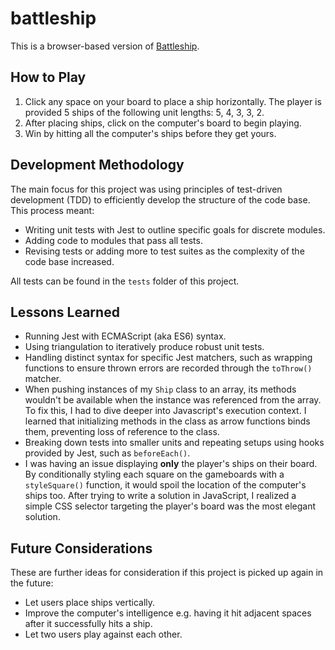 # battleship

This is a browser-based version of [Battleship](<https://en.wikipedia.org/wiki/Battleship_(game)>).

## How to Play

1. Click any space on your board to place a ship horizontally. The player is provided 5 ships of the following unit lengths: 5, 4, 3, 3, 2.
2. After placing ships, click on the computer's board to begin playing.
3. Win by hitting all the computer's ships before they get yours.

## Development Methodology

The main focus for this project was using principles of test-driven development (TDD) to efficiently develop the structure of the code base. This process meant:

- Writing unit tests with Jest to outline specific goals for discrete modules.
- Adding code to modules that pass all tests.
- Revising tests or adding more to test suites as the complexity of the code base increased.

All tests can be found in the `tests` folder of this project.

## Lessons Learned

- Running Jest with ECMAScript (aka ES6) syntax.
- Using triangulation to iteratively produce robust unit tests.
- Handling distinct syntax for specific Jest matchers, such as wrapping functions to ensure thrown errors are recorded through the `toThrow()` matcher.
- When pushing instances of my `Ship` class to an array, its methods wouldn't be available when the instance was referenced from the array. To fix this, I had to dive deeper into Javascript's execution context. I learned that initializing methods in the class as arrow functions binds them, preventing loss of reference to the class.
- Breaking down tests into smaller units and repeating setups using hooks provided by Jest, such as `beforeEach()`.
- I was having an issue displaying **only** the player's ships on their board. By conditionally styling each square on the gameboards with a `styleSquare()` function, it would spoil the location of the computer's ships too. After trying to write a solution in JavaScript, I realized a simple CSS selector targeting the player's board was the most elegant solution.

## Future Considerations

These are further ideas for consideration if this project is picked up again in the future:

- Let users place ships vertically.
- Improve the computer's intelligence e.g. having it hit adjacent spaces after it successfully hits a ship.
- Let two users play against each other.
